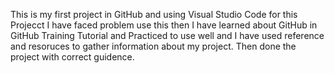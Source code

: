 This is my first project in GitHub and using Visual Studio Code for this Projecct I have faced problem use this then I have learned about GitHub in GitHub Training Tutorial and Practiced to use well and I have used reference and resoruces to gather information about my project. Then done the project with correct guidence. 
